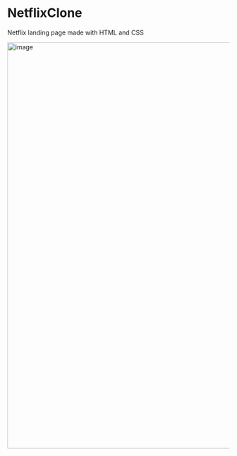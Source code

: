 # NetflixClone

Netflix landing page made with HTML and CSS

<img width="922" alt="image" src="https://github.com/anisxh12/NetflixClone/assets/145397812/7f170bdb-7807-4fe6-95c1-7aee00882886">

